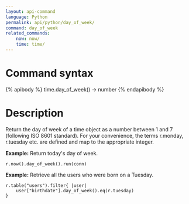```yaml
---
layout: api-command 
language: Python
permalink: api/python/day_of_week/
command: day_of_week
related_commands:
    now: now/
    time: time/
---
```


# Command syntax #

{% apibody %}
time.day_of_week() &rarr; number
{% endapibody %}

# Description #


Return the day of week of a time object as a number between 1 and 7 (following ISO 8601 standard). For your convenience, the terms r.monday, r.tuesday etc. are defined and map to the appropriate integer.

__Example:__ Return today's day of week.

```
r.now().day_of_week().run(conn)
```

__Example:__ Retrieve all the users who were born on a Tuesday.

```
r.table("users").filter{ |user|
    user["birthdate"].day_of_week().eq(r.tuesday)
}
```


